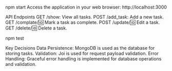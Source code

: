 # 
npm start 
Access the application in your web browser: http://localhost:3000   


API Endpoints
GET /show: View all tasks.
POST /add_task: Add a new task.
GET /complate/:id: Mark a task as complete.
POST /update/:id: Edit a task.
GET /delete/:id: Delete a task.

npm test

Key Decisions
Data Persistence: MongoDB is used as the database for storing tasks.
Validation: Joi is used for request payload validation.
Error Handling: Graceful error handling is implemented for database operations and validation.
